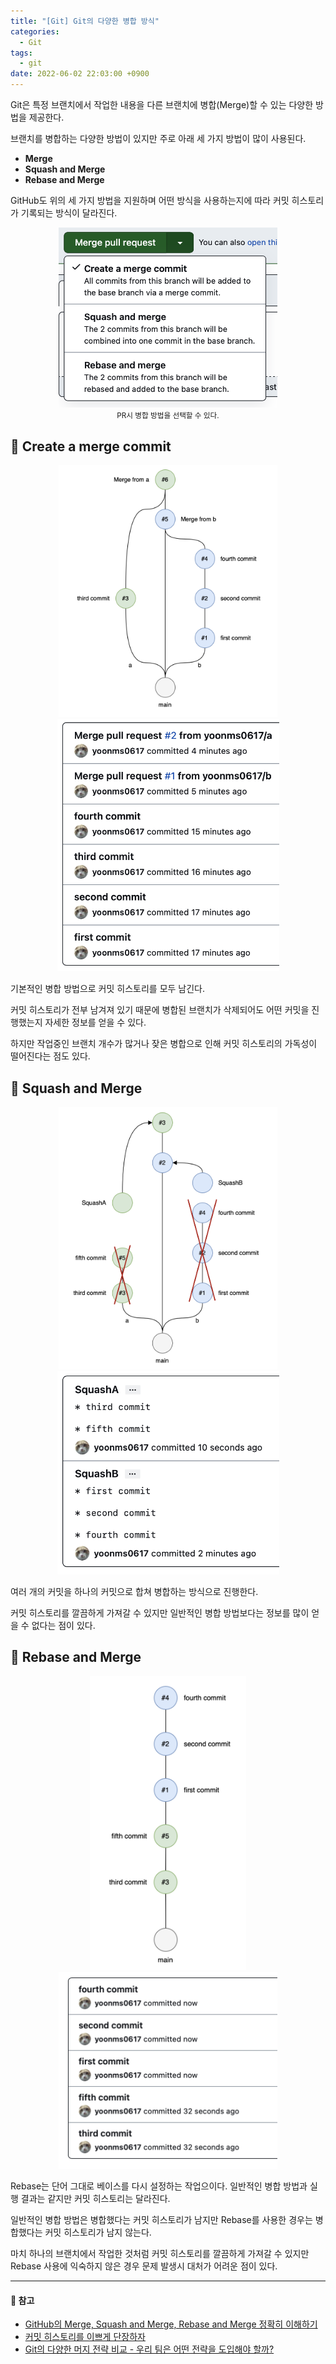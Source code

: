 ```yaml
---
title: "[Git] Git의 다양한 병합 방식"
categories:
  - Git
tags:
  - git
date: 2022-06-02 22:03:00 +0900
---
```


Git은 특정 브랜치에서 작업한 내용을 다른 브랜치에 병합(Merge)할 수 있는 다양한 방법을 제공한다.

브랜치를 병합하는 다양한 방법이 있지만 주로 아래 세 가지 방법이 많이 사용된다.

- **Merge**
- **Squash and Merge**
- **Rebase and Merge**

GitHub도 위의 세 가지 방법을 지원하며 어떤 방식을 사용하는지에 따라 커밋 히스토리가 기록되는 방식이 달라진다.

<p align="center">
  <img src="./../../assets/image/git/git-branch-1.png" width="350">
  <br>
  <small>PR시 병합 방법을 선택할 수 있다.</small>
</p>

## 🎯 Create a merge commit

<p align="center">
  <img src="./../../assets/image/git/git-branch-2.png" width="350">
  <img src="./../../assets/image/git/git-branch-3.png" width="355">
</p>

기본적인 병합 방법으로 커밋 히스토리를 모두 남긴다.

커밋 히스토리가 전부 남겨져 있기 때문에 병합된 브랜치가 삭제되어도 어떤 커밋을 진행했는지 자세한 정보를 얻을 수 있다.

하지만 작업중인 브랜치 개수가 많거나 잦은 병합으로 인해 커밋 히스토리의 가독성이 떨어진다는 점도 있다.

## 🎯 Squash and Merge

<p align="center">
  <img src="./../../assets/image/git/git-branch-4.png" width="350">
  <img src="./../../assets/image/git/git-branch-5.png" width="355">
</p>

여러 개의 커밋을 하나의 커밋으로 합쳐 병합하는 방식으로 진행한다.

커밋 히스토리를 깔끔하게 가져갈 수 있지만 일반적인 병합 방법보다는 정보를 많이 얻을 수 없다는 점이 있다.

## 🎯 Rebase and Merge

<p align="center">
  <img src="./../../assets/image/git/git-branch-6.png" width="250">
  <img src="./../../assets/image/git/git-branch-7.png" width="350">
</p>

Rebase는 단어 그대로 베이스를 다시 설정하는 작업으이다. 일반적인 병합 방법과 실행 결과는 같지만 커밋 히스토리는 달라진다.

일반적인 병합 방법은 병합했다는 커밋 히스토리가 남지만 Rebase를 사용한 경우는 병합했다는 커밋 히스토리가 남지 않는다.

마치 하나의 브랜치에서 작업한 것처럼 커밋 히스토리를 깔끔하게 가져갈 수 있지만 Rebase 사용에 익숙하지 않은 경우 문제 발생시 대처가 어려운 점이 있다.

---

#### 📌 참고

- [GitHub의 Merge, Squash and Merge, Rebase and Merge 정확히 이해하기](https://meetup.toast.com/posts/122)
- [커밋 히스토리를 이쁘게 단장하자](https://evan-moon.github.io/2019/08/30/commit-history-merge-strategy/)
- [Git의 다양한 머지 전략 비교 - 우리 팀은 어떤 전략을 도입해야 할까?](https://inmoonlight.github.io/2021/07/11/Git-merge-strategy/)